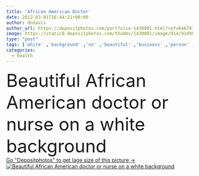```yaml
---
title: 'African American Doctor'
date: 2012-03-01T16:44:21+00:00
author: dndavis
author_url: https://depositphotos.com/portfolio-1439001.html?ref=64678756
image: https://static8.depositphotos.com/thumbs/1439001/image/914/9149661/api_thumb_450.jpg?forcejpeg=true
type: "post"
tags: ['white' ,'background' ,'on' ,'beautiful' ,'business' ,'person' ,'girl' ,'female' ,'young' ,'smiling' ,'women' ,'success' ,'smile' ,'health' ,'medicine' ,'healthcare' ,'medical' ,'care' ,'african' ,'expression' ,'pretty' ,'industry' ,'office' ,'doctor' ,'nurse' ,'woman' ,'stethoscope' ,'professional' ,'job' ,'help' ,'american' ,'lab' ,'lady' ,'in' ,'profession' ,'friendly' ,'attractive' ,'uniform' ,'standing' ,'oriental' ,'arms' ,'confident' ,'physician' ,'a' ,'career' ,'or' ,'intern' ,'scrubs' ,'saude' ,'white background' ]
categories: 
  - health
---
```

<div aling="center">
            <font size="60"> Beautiful African American doctor or nurse on a white background</font>   
</div>
<div>
    <a href='https://static8.depositphotos.com/thumbs/1439001/image/914/9149661/api_thumb_450.jpg?forcejpeg=true?ref=64678756' target=_blank > Go "Depositphotos" to get lage size of this picture ->
        <img href='https://static8.depositphotos.com/thumbs/1439001/image/914/9149661/api_thumb_450.jpg?forcejpeg=true?ref=64678756' src='https://static8.depositphotos.com/1439001/914/i/950/depositphotos_9149661-stock-photo-african-american-doctor.jpg?forcejpeg=true' alt='Beautiful African American doctor or nurse on a white background' >
    </a>
</div>

